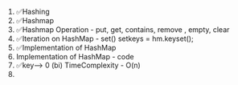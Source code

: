 1. ✅Hashing 
2. ✅Hashmap 
3. ✅Hashmap Operation - put, get, contains, remove , empty, clear
4. ✅Iteration on HashMap - set()
    set<Datatype keys>keys = hm.keyset();
5. ✅Implementation of HashMap    
6. Implementation of HashMap - code    
7. ✅key--> 0 (bi) TimeComplexity - O(n)
8.